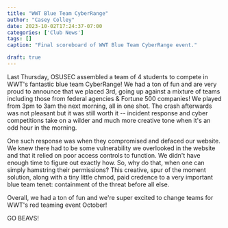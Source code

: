 ```yaml
---
title: "WWT Blue Team CyberRange"
author: "Casey Colley"
date: 2023-10-02T17:24:37-07:00
categories: ['Club News']
tags: []
caption: "Final scoreboard of WWT Blue Team CyberRange event."

draft: true
---
```


Last Thursday, OSUSEC assembled a team of 4 students to compete in WWT's fantastic blue team CyberRange! We had a ton of fun and are very proud to announce that we placed 3rd, going up against a mixture of teams including those from federal agencies & Fortune 500 companies! We played from 3pm to 3am the next morning, all in one shot. The crash afterwards was not pleasant but it was still worth it -- incident response and cyber competitions take on a wilder and much more creative tone when it's an odd hour in the morning.

One such response was when they compromised and defaced our website. We knew there had to be some vulnerability we overlooked in the website and that it relied on poor access controls to function. We didn't have enough time to figure out exactly how. So, why do that, when one can simply hamstring their permissions? This creative, spur of the moment solution, along with a tiny little chmod, paid credence to a very important blue team tenet: containment of the threat before all else.

Overall, we had a ton of fun and we're super excited to change teams for WWT's red teaming event October!

GO BEAVS!
